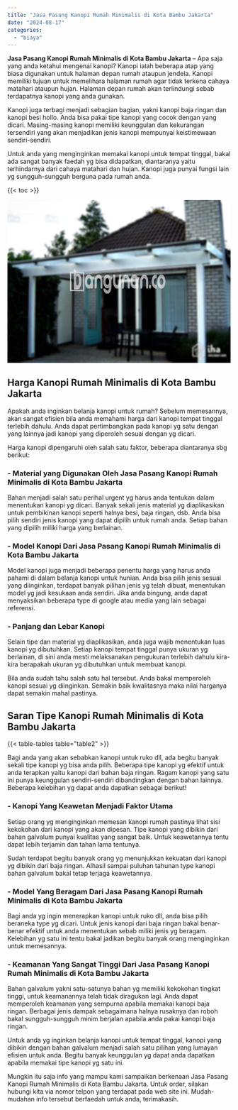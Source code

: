```yaml
---
title: "Jasa Pasang Kanopi Rumah Minimalis di Kota Bambu Jakarta"
date: "2024-08-17"
categories: 
  - "biaya"
---
```


**Jasa Pasang Kanopi Rumah Minimalis di Kota Bambu Jakarta** – Apa saja yang anda ketahui mengenai kanopi? Kanopi ialah beberapa atap yang biasa digunakan untuk halaman depan rumah ataupun jendela. Kanopi memiliki tujuan untuk memelihara halaman rumah agar tidak terkena cahaya matahari ataupun hujan. Halaman depan rumah akan terlindungi sebab terdapatnya kanopi yang anda gunakan.

Kanopi juga terbagi menjadi sebagian bagian, yakni kanopi baja ringan dan kanopi besi hollo. Anda bisa pakai tipe kanopi yang cocok dengan yang dicari. Masing-masing kanopi memiliki keunggulan dan kekurangan tersendiri yang akan menjadikan jenis kanopi mempunyai keistimewaan sendiri-sendiri.

Untuk anda yang menginginkan memakai kanopi untuk tempat tinggal, bakal ada sangat banyak faedah yg bisa didapatkan, diantaranya yaitu terhindarnya dari cahaya matahari dan hujan. Kanopi juga punyai fungsi lain yg sungguh-sungguh berguna pada rumah anda.

{{< toc >}}

![Jasa Pasang Kanopi Rumah Minimalis di Kota Bambu Jakarta](/images/harga-kanopi-minimalis-36.png)

## Harga Kanopi Rumah Minimalis di Kota Bambu Jakarta

Apakah anda inginkan belanja kanopi untuk rumah? Sebelum memesannya, akan sangat efisien bila anda memahami harga dari kanopi tempat tinggal terlebih dahulu. Anda dapat pertimbangkan pada kanopi yg satu dengan yang lainnya jadi kanopi yang diperoleh sesuai dengan yg dicari.

Harga kanopi dipengaruhi oleh salah satu faktor, beberapa diantaranya sbg berikut:

### \- Material yang Digunakan Oleh Jasa Pasang Kanopi Rumah Minimalis di Kota Bambu Jakarta

Bahan menjadi salah satu perihal urgent yg harus anda tentukan dalam menentukan kanopi yg dicari. Banyak sekali jenis material yg diaplikasikan untuk pembikinan kanopi seperti halnya besi, baja ringan, dsb. Anda bisa pilih sendiri jenis kanopi yang dapat dipilih untuk rumah anda. Setiap bahan yang dipilih miliki harga yang berlainan.

### \- Model Kanopi Dari Jasa Pasang Kanopi Rumah Minimalis di Kota Bambu Jakarta

Model kanopi juga menjadi beberapa penentu harga yang harus anda pahami di dalam belanja kanopi untuk hunian. Anda bisa pilih jenis sesuai yang diinginkan, terdapat banyak pilihan jenis yg telah dibuat, menentukan model yg jadi kesukaan anda sendiri. Jika anda bingung, anda dapat menyaksikan beberapa type di google atau media yang lain sebagai referensi.

### \- Panjang dan Lebar Kanopi

Selain tipe dan material yg diaplikasikan, anda juga wajib menentukan luas kanopi yg dibutuhkan. Setiap kanopi tempat tinggal punya ukuran yg berlainan, di sini anda mesti melaksanakan pengukuran terlebih dahulu kira-kira berapakah ukuran yg dibutuhkan untuk membuat kanopi.

Bila anda sudah tahu salah satu hal tersebut. Anda bakal memperoleh kanopi sesuai yg diinginkan. Semakin baik kwalitasnya maka nilai harganya dapat semakin mahal pastinya.

## Saran Tipe Kanopi Rumah Minimalis di Kota Bambu Jakarta

{{< table-tables table="table2" >}}

Bagi anda yang akan sebabkan kanopi untuk ruko dll, ada begitu banyak sekali tipe kanopi yg bisa anda pilih. Beberapa tipe kanopi yg efektif untuk anda terapkan yaitu kanopi dari bahan baja ringan. Ragam kanopi yang satu ini punya keunggulan sendiri-sendiri dibandingkan dengan bahan lainnya. Beberapa kelebihan yg dapat anda dapatkan sebagai berikut!

### \- Kanopi Yang Keawetan Menjadi Faktor Utama

Setiap orang yg menginginkan memesan kanopi rumah pastinya lihat sisi kekokohan dari kanopi yang akan dipesan. Tipe kanopi yang dibikin dari bahan galvalum punyai kualitas yang sangat baik. Untuk keawetannya tentu dapat lebih terjamin dan tahan lama tentunya.

Sudah terdapat begitu banyak orang yg menunjukkan kekuatan dari kanopi yg dibikin dari baja ringan. Alhasil sampai puluhan tahunan type kanopi bahan galvalum bakal tetap terjaga keawetannya.

### \- Model Yang Beragam Dari Jasa Pasang Kanopi Rumah Minimalis di Kota Bambu Jakarta

Bagi anda yg ingin menerapkan kanopi untuk ruko dll, anda bisa pilih beraneka type yg dicari. Untuk jenis kanopi dari baja ringan bakal benar-benar efektif untuk anda menentukan sebab miliki jenis yg beragam. Kelebihan yg satu ini tentu bakal jadikan begitu banyak orang menginginkan untuk memesannya.

### \- Keamanan Yang Sangat Tinggi Dari Jasa Pasang Kanopi Rumah Minimalis di Kota Bambu Jakarta

Bahan galvalum yakni satu-satunya bahan yg memiliki kekokohan tingkat tinggi, untuk keamanannya telah tidak diragukan lagi. Anda dapat memperoleh keamanan yang sempurna apabila memakai kanopi baja ringan. Berbagai jenis dampak sebagaimana halnya rusaknya dan roboh bakal sungguh-sungguh minim berjalan apabila anda pakai kanopi baja ringan.

Untuk anda yg inginkan belanja kanopi untuk tempat tinggal, kanopi yang dibikin dengan bahan galvalum menjadi salah satu pilihan yang lumayan efisien untuk anda. Begitu banyak keunggulan yg dapat anda dapatkan apabila memakai tipe kanopi yg satu ini.

Mungkin itu saja info yang mampu kami sampaikan berkenaan Jasa Pasang Kanopi Rumah Minimalis di Kota Bambu Jakarta. Untuk order, silakan hubungi kita via nomor telpon yang terdapat pada web site ini. Mudah-mudahan info tersebut berfaedah untuk anda, terimakasih.
